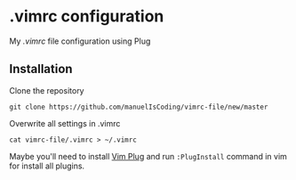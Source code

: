 # .vimrc configuration
My _.vimrc_ file configuration using Plug

## Installation
Clone the repository

  ```
  git clone https://github.com/manuelIsCoding/vimrc-file/new/master
  ```

Overwrite all settings in .vimrc
  ```
  cat vimrc-file/.vimrc > ~/.vimrc
  ```

Maybe you'll need to install [Vim Plug](https://github.com/junegunn/vim-plug "Vim Plug")
and run `:PlugInstall` command in vim for install all plugins.
